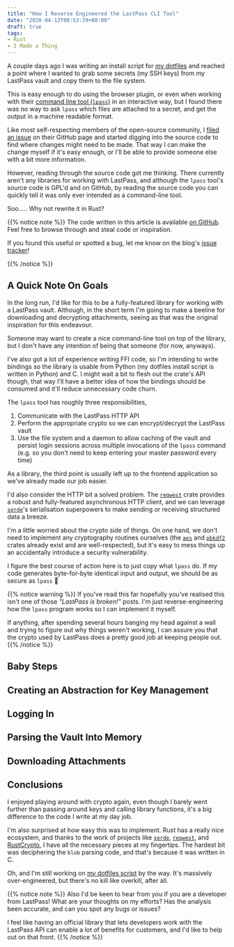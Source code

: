 ```yaml
---
title: "How I Reverse Engineered the LastPass CLI Tool"
date: "2020-04-13T00:53:39+08:00"
draft: true
tags:
- Rust
- I Made a Thing
---
```


A couple days ago I was writing an install script for [my dotfiles][dotfiles]
and reached a point where I wanted to grab some secrets (my SSH keys) from my
LastPass vault and copy them to the file system.

This is easy enough to do using the browser plugin, or even when working with
their [command line tool (`lpass`)][lastpass-cli] in an interactive way, but
I found there was no way to ask `lpass` which files are attached to a secret,
and get the output in a machine readable format.

Like most self-respecting members of the open-source community, I
[filed an issue][issue-547] on their GitHub page and started digging into the
source code to find where changes might need to be made. That way I can make
the change myself if it's easy enough, or I'll be able to provide someone else
with a bit more information.

However, reading through the source code got me thinking. There currently
aren't any libraries for working with LastPass, and although the `lpass`
tool's source code is GPL'd and on GitHub, by reading the source code you can
quickly tell it was only ever intended as a command-line tool.

Soo..... Why not rewrite it in Rust?

{{% notice note %}}
The code written in this article is available [on GitHub][repo]. Feel free to
browse through and steal code or inspiration.

If you found this useful or spotted a bug, let me know on the blog's
[issue tracker][issue]!

[repo]: https://github.com/Michael-F-Bryan/lastpass
[issue]: https://github.com/Michael-F-Bryan/adventures.michaelfbryan.com
{{% /notice %}}

## A Quick Note On Goals

In the long run, I'd like for this to be a fully-featured library for working
with a LastPass vault. Although, in the short term I'm going to make a beeline
for downloading and decrypting attachments, seeing as that was the original
inspiration for this endeavour.

Someone may want to create a nice command-line tool on top of the library, but
I don't have any intention of being that someone (for now, anyways).

I've also got a lot of experience writing FFI code, so I'm intending to write
bindings so the library is usable from Python (my dotfiles install script is
written in Python) and C. I might wait a bit to flesh out the crate's API
though, that way I'll have a better idea of how the bindings should be
consumed and it'll reduce unnecessary code churn.

The `lpass` tool has roughly three responsibilities,

1. Communicate with the LastPass HTTP API
2. Perform the appropriate crypto so we can encrypt/decrypt the LastPass vault
3. Use the file system and a daemon to allow caching of the vault and persist
   login sessions across multiple invocations of the `lpass` command (e.g. so
   you don't need to keep entering your master password every time)

As a library, the third point is usually left up to the frontend application
so we've already made our job easier.

I'd also consider the HTTP bit a solved problem. The [`reqwest`][reqwest]
crate provides a robust and fully-featured asynchronous HTTP client, and we
can leverage [`serde`][serde]'s serialisation superpowers to make sending or
receiving structured data a breeze.

I'm a little worried about the crypto side of things. On one hand, we don't
need to implement any cryptography routines ourselves (the [`aes`][aes] and
[`pbkdf2`][pbkdf2] crates already exist and are well-respected), but it's
easy to mess things up an accidentally introduce a security vulnerability.

I figure the best course of action here is to just copy what `lpass` do. If
my code generates byte-for-byte identical input and output, we should be as
secure as `lpass` 🤷‍

{{% notice warning %}}
If you've read this far hopefully you've realised this isn't one of those
*"LastPass is broken!"* posts. I'm just reverse-engineering how the `lpass`
program works so I can implement it myself.

If anything, after spending several hours banging my head against a wall and
trying to figure out why things weren't working, I can assure you that the
crypto used by LastPass does a pretty good job at keeping people out.
{{% /notice %}}

## Baby Steps

<!--
    TODO: write about
    - Download the lastpass/lastpass-cli source code
    - Find how you log in
    - Backtrack to something easier
    - Implement logging out
-->

## Creating an Abstraction for Key Management

<!--
    TODO: write about
    - what keys are needed to log in?
    - how do I get the iteration count?
    - generate a login key
    - generate a decryption key
    - implement decryption routines for DecryptionKey
 -->

## Logging In

<!--
    TODO: write about
    - Create the login key
    - construct+send the post request
    - parse the results into a session
    - decode the private key
-->

## Parsing the Vault Into Memory
<!--
    TODO: write about
    - grab a copy of the vault
    - what are chunks?
    - what's with the big if-else chain?
    - parsing account info
    - parsing attachment metadata
 -->

## Downloading Attachments
<!--
    TODO: write about
    - download the attachment
    - decrypting the filename
    - decrypting the account's attachment key
    - using the attachment key to decode the attachment
    - turn it back into binary (from base64)
    - put it all together in an example application
 -->


## Conclusions

I enjoyed playing around with crypto again, even though I barely went further
than passing around keys and calling library functions, it's a big difference
to the code I write at my day job.

I'm also surprised at how easy this was to implement. Rust has a really nice
ecosystem, and thanks to the work of projects like [`serde`][serde],
[`reqwest`][reqwest], and [RustCrypto][rust-crypto], I have all the necessary
pieces at my fingertips. The hardest bit was deciphering the `blob` parsing
code, and that's because it was written in C.

Oh, and I'm still working on [my dotfiles script][install-py] by the way.
It's massively over-engineered, but there's no kill like overkill, after all.

{{% notice note %}}
Also I'd be keen to hear from you if you are a developer from LastPass! What
are your thoughts on my efforts? Has the analysis been accurate, and can you
spot any bugs or issues?

I feel like having an official library that lets developers work with the
LastPass API can enable a lot of benefits for customers, and I'd like to help
out on that front.
{{% /notice %}}

[dotfiles]: https://github.com/Michael-F-Bryan/dotfiles
[lastpass-cli]: https://github.com/lastpass/lastpass-cli
[issue-547]: https://github.com/lastpass/lastpass-cli/issues/547
[cleanup]: https://gcc.gnu.org/onlinedocs/gcc/Common-Variable-Attributes.html#index-cleanup-variable-attribute
[install-py]: https://github.com/Michael-F-Bryan/dotfiles/blob/master/install.py
[reqwest]: https://crates.io/crates/reqwest
[serde]: https://serde.rs/
[aes]: https://crates.io/crates/aes
[pbkdf2]: https://crates.io/crates/pbkdf2
[rust-crypto]: https://github.com/RustCrypto
